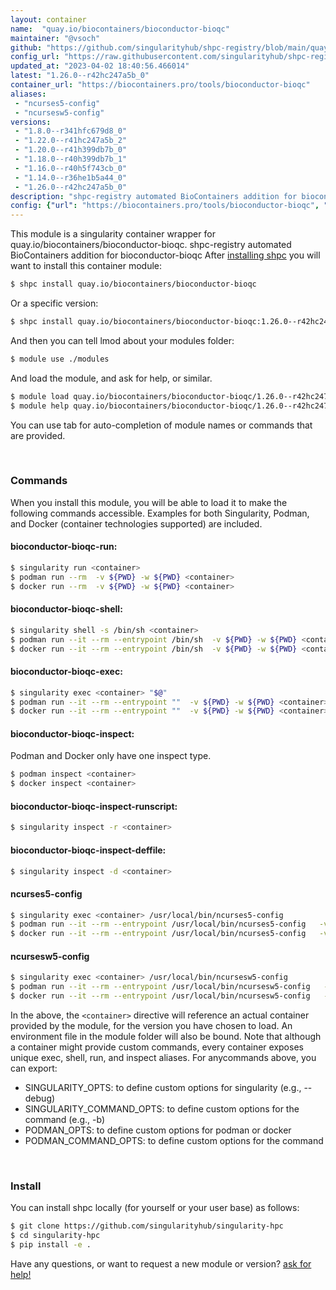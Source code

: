 ```yaml
---
layout: container
name:  "quay.io/biocontainers/bioconductor-bioqc"
maintainer: "@vsoch"
github: "https://github.com/singularityhub/shpc-registry/blob/main/quay.io/biocontainers/bioconductor-bioqc/container.yaml"
config_url: "https://raw.githubusercontent.com/singularityhub/shpc-registry/main/quay.io/biocontainers/bioconductor-bioqc/container.yaml"
updated_at: "2023-04-02 18:40:56.466014"
latest: "1.26.0--r42hc247a5b_0"
container_url: "https://biocontainers.pro/tools/bioconductor-bioqc"
aliases:
 - "ncurses5-config"
 - "ncursesw5-config"
versions:
 - "1.8.0--r341hfc679d8_0"
 - "1.22.0--r41hc247a5b_2"
 - "1.20.0--r41h399db7b_0"
 - "1.18.0--r40h399db7b_1"
 - "1.16.0--r40h5f743cb_0"
 - "1.14.0--r36he1b5a44_0"
 - "1.26.0--r42hc247a5b_0"
description: "shpc-registry automated BioContainers addition for bioconductor-bioqc"
config: {"url": "https://biocontainers.pro/tools/bioconductor-bioqc", "maintainer": "@vsoch", "description": "shpc-registry automated BioContainers addition for bioconductor-bioqc", "latest": {"1.26.0--r42hc247a5b_0": "sha256:0398c2d3c8cd78d37d4a4d4f4e006318a4970472c3e697ed3a3dc4558bd84502"}, "tags": {"1.8.0--r341hfc679d8_0": "sha256:a55dba9d4cc3b0ab78715db6384c908a0226c55588c16d4bc241589caa5283a0", "1.22.0--r41hc247a5b_2": "sha256:cc76208d641da94003e4e17ade26d8bc16406dab93cd512f08a8495fe20f011e", "1.20.0--r41h399db7b_0": "sha256:bece82b25a9de255b124d4ffaa03496897b3f7ba76791f4cac9d26d4d976906f", "1.18.0--r40h399db7b_1": "sha256:f061676d3e48a2fa67efa4aaba80896960308d341aaa9eaf5e27a5d6ae5a1221", "1.16.0--r40h5f743cb_0": "sha256:9767c349029687a2e147b7f2f220db6bf5706cb3c2a3a51e97373f53223e12c6", "1.14.0--r36he1b5a44_0": "sha256:d8de53d31e4212de1670ed936d53d67d485a6f097ee5d0cd8199f7aa36ce3b4c", "1.26.0--r42hc247a5b_0": "sha256:0398c2d3c8cd78d37d4a4d4f4e006318a4970472c3e697ed3a3dc4558bd84502"}, "docker": "quay.io/biocontainers/bioconductor-bioqc", "aliases": {"ncurses5-config": "/usr/local/bin/ncurses5-config", "ncursesw5-config": "/usr/local/bin/ncursesw5-config"}}
---
```


This module is a singularity container wrapper for quay.io/biocontainers/bioconductor-bioqc.
shpc-registry automated BioContainers addition for bioconductor-bioqc
After [installing shpc](#install) you will want to install this container module:


```bash
$ shpc install quay.io/biocontainers/bioconductor-bioqc
```

Or a specific version:

```bash
$ shpc install quay.io/biocontainers/bioconductor-bioqc:1.26.0--r42hc247a5b_0
```

And then you can tell lmod about your modules folder:

```bash
$ module use ./modules
```

And load the module, and ask for help, or similar.

```bash
$ module load quay.io/biocontainers/bioconductor-bioqc/1.26.0--r42hc247a5b_0
$ module help quay.io/biocontainers/bioconductor-bioqc/1.26.0--r42hc247a5b_0
```

You can use tab for auto-completion of module names or commands that are provided.

<br>

### Commands

When you install this module, you will be able to load it to make the following commands accessible.
Examples for both Singularity, Podman, and Docker (container technologies supported) are included.

#### bioconductor-bioqc-run:

```bash
$ singularity run <container>
$ podman run --rm  -v ${PWD} -w ${PWD} <container>
$ docker run --rm  -v ${PWD} -w ${PWD} <container>
```

#### bioconductor-bioqc-shell:

```bash
$ singularity shell -s /bin/sh <container>
$ podman run --it --rm --entrypoint /bin/sh  -v ${PWD} -w ${PWD} <container>
$ docker run --it --rm --entrypoint /bin/sh  -v ${PWD} -w ${PWD} <container>
```

#### bioconductor-bioqc-exec:

```bash
$ singularity exec <container> "$@"
$ podman run --it --rm --entrypoint ""  -v ${PWD} -w ${PWD} <container> "$@"
$ docker run --it --rm --entrypoint ""  -v ${PWD} -w ${PWD} <container> "$@"
```

#### bioconductor-bioqc-inspect:

Podman and Docker only have one inspect type.

```bash
$ podman inspect <container>
$ docker inspect <container>
```

#### bioconductor-bioqc-inspect-runscript:

```bash
$ singularity inspect -r <container>
```

#### bioconductor-bioqc-inspect-deffile:

```bash
$ singularity inspect -d <container>
```


#### ncurses5-config

```bash
$ singularity exec <container> /usr/local/bin/ncurses5-config
$ podman run --it --rm --entrypoint /usr/local/bin/ncurses5-config   -v ${PWD} -w ${PWD} <container> -c " $@"
$ docker run --it --rm --entrypoint /usr/local/bin/ncurses5-config   -v ${PWD} -w ${PWD} <container> -c " $@"
```


#### ncursesw5-config

```bash
$ singularity exec <container> /usr/local/bin/ncursesw5-config
$ podman run --it --rm --entrypoint /usr/local/bin/ncursesw5-config   -v ${PWD} -w ${PWD} <container> -c " $@"
$ docker run --it --rm --entrypoint /usr/local/bin/ncursesw5-config   -v ${PWD} -w ${PWD} <container> -c " $@"
```



In the above, the `<container>` directive will reference an actual container provided
by the module, for the version you have chosen to load. An environment file in the
module folder will also be bound. Note that although a container
might provide custom commands, every container exposes unique exec, shell, run, and
inspect aliases. For anycommands above, you can export:

 - SINGULARITY_OPTS: to define custom options for singularity (e.g., --debug)
 - SINGULARITY_COMMAND_OPTS: to define custom options for the command (e.g., -b)
 - PODMAN_OPTS: to define custom options for podman or docker
 - PODMAN_COMMAND_OPTS: to define custom options for the command

<br>

### Install

You can install shpc locally (for yourself or your user base) as follows:

```bash
$ git clone https://github.com/singularityhub/singularity-hpc
$ cd singularity-hpc
$ pip install -e .
```

Have any questions, or want to request a new module or version? [ask for help!](https://github.com/singularityhub/singularity-hpc/issues)